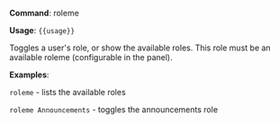 **Command**: roleme

**Usage**: `{{usage}}`

Toggles a user's role, or show the available roles. This role must be an available roleme (configurable in the panel).



**Examples**:

`roleme` - lists the available roles

`roleme Announcements` - toggles the announcements role
